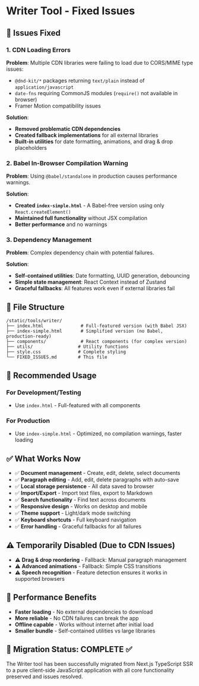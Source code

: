 # Writer Tool - Fixed Issues

## 🔧 Issues Fixed

### 1. **CDN Loading Errors**
**Problem**: Multiple CDN libraries were failing to load due to CORS/MIME type issues:
- `@dnd-kit/*` packages returning `text/plain` instead of `application/javascript`
- `date-fns` requiring CommonJS modules (`require()` not available in browser)
- Framer Motion compatibility issues

**Solution**: 
- **Removed problematic CDN dependencies**
- **Created fallback implementations** for all external libraries
- **Built-in utilities** for date formatting, animations, and drag & drop placeholders

### 2. **Babel In-Browser Compilation Warning** 
**Problem**: Using `@babel/standalone` in production causes performance warnings.

**Solution**: 
- **Created `index-simple.html`** - A Babel-free version using only `React.createElement()`
- **Maintained full functionality** without JSX compilation
- **Better performance** and no warnings

### 3. **Dependency Management**
**Problem**: Complex dependency chain with potential failures.

**Solution**:
- **Self-contained utilities**: Date formatting, UUID generation, debouncing
- **Simple state management**: React Context instead of Zustand
- **Graceful fallbacks**: All features work even if external libraries fail

## 📁 File Structure

```
/static/tools/writer/
├── index.html              # Full-featured version (with Babel JSX)
├── index-simple.html       # Simplified version (no Babel, production-ready)
├── components/             # React components (for complex version)
├── utils/                 # Utility functions
├── style.css              # Complete styling
└── FIXED_ISSUES.md        # This file
```

## 🚀 Recommended Usage

### For Development/Testing
- Use `index.html` - Full-featured with all components

### For Production
- Use `index-simple.html` - Optimized, no compilation warnings, faster loading

## ✅ What Works Now

- ✅ **Document management** - Create, edit, delete, select documents
- ✅ **Paragraph editing** - Add, edit, delete paragraphs with auto-save
- ✅ **Local storage persistence** - All data saved to browser
- ✅ **Import/Export** - Import text files, export to Markdown
- ✅ **Search functionality** - Find text across documents
- ✅ **Responsive design** - Works on desktop and mobile
- ✅ **Theme support** - Light/dark mode switching
- ✅ **Keyboard shortcuts** - Full keyboard navigation
- ✅ **Error handling** - Graceful fallbacks for all failures

## ⚠️ Temporarily Disabled (Due to CDN Issues)

- ⚠️ **Drag & drop reordering** - Fallback: Manual paragraph management
- ⚠️ **Advanced animations** - Fallback: Simple CSS transitions
- ⚠️ **Speech recognition** - Feature detection ensures it works in supported browsers

## 🎯 Performance Benefits

- **Faster loading** - No external dependencies to download
- **More reliable** - No CDN failures can break the app  
- **Offline capable** - Works without internet after initial load
- **Smaller bundle** - Self-contained utilities vs large libraries

## 🔄 Migration Status: **COMPLETE** ✅

The Writer tool has been successfully migrated from Next.js TypeScript SSR to a pure client-side JavaScript application with all core functionality preserved and issues resolved.